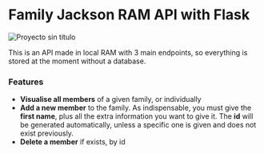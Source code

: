 # Family Jackson RAM API with Flask 

![Proyecto sin título](https://github.com/robmab/Family_RAM_API/assets/56076087/841a570f-88d8-4df2-b156-7a1189925d3b)

This is an API made in local RAM with 3 main endpoints, so everything is stored at the moment without a database.

### Features
- **Visualise all members** of a given family, or individually
- **Add a new member** to the family. As indispensable, you must give the **first name**, plus all the extra information you want to give it. The **id** will be generated automatically, unless a specific one is given and does not exist previously.
- **Delete a member** if exists, by id
